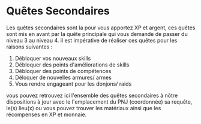 # Quêtes Secondaires

Les quêtes secondaires sont la pour vous apportez XP et argent, ces quêtes sont mis en avant par la quête principale qui vous demande de passer du niveau 3 au niveau 4. il est impérative de réaliser ces quêtes pour les raisons suivantes :&#x20;

1. Débloquer vos nouveaux skills
2. Débloquer des points d'améliorations de skills
3. Débloquer des points de compétences&#x20;
4. Déloquer de nouvelles armures/ armes
5. Vous rendre engageant pour les donjons/ raids

vous pouvez retrouvez ici l'ensemble des quêtes secondaires à nôtre dispositions à jour avec le l'emplacement du PNJ (coordonnée) sa requête, le(s) lieu(x) ou vous pouvez trouver les matériaux ainsi que les récompenses en XP et monnaie.

